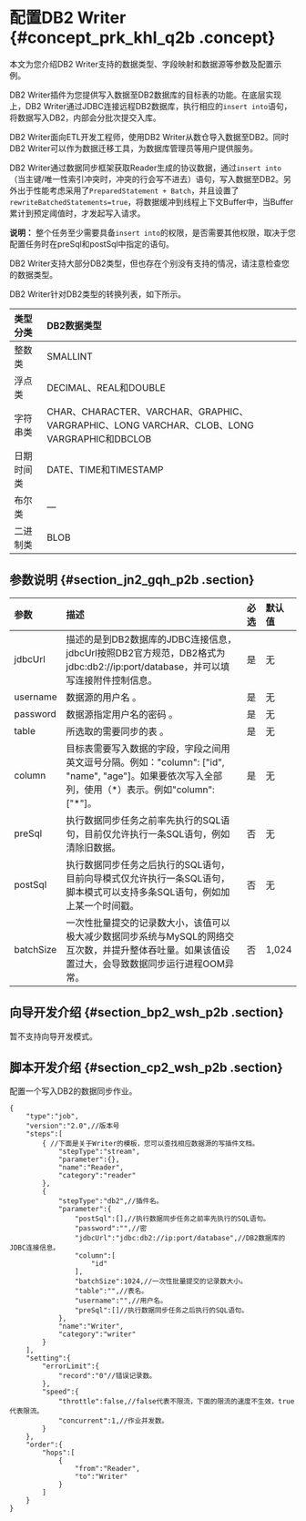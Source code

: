 # 配置DB2 Writer {#concept_prk_khl_q2b .concept}

本文为您介绍DB2 Writer支持的数据类型、字段映射和数据源等参数及配置示例。

DB2 Writer插件为您提供写入数据至DB2数据库的目标表的功能。在底层实现上，DB2 Writer通过JDBC连接远程DB2数据库，执行相应的`insert into`语句，将数据写入DB2，内部会分批次提交入库。

DB2 Writer面向ETL开发工程师，使用DB2 Writer从数仓导入数据至DB2。同时DB2 Writer可以作为数据迁移工具，为数据库管理员等用户提供服务。

DB2 Writer通过数据同步框架获取Reader生成的协议数据，通过`insert into`（当主键/唯一性索引冲突时，冲突的行会写不进去）语句，写入数据至DB2。另外出于性能考虑采用了`PreparedStatement + Batch`，并且设置了`rewriteBatchedStatements=true`，将数据缓冲到线程上下文Buffer中，当Buffer累计到预定阈值时，才发起写入请求。

**说明：** 整个任务至少需要具备`insert into`的权限，是否需要其他权限，取决于您配置任务时在preSql和postSql中指定的语句。

DB2 Writer支持大部分DB2类型，但也存在个别没有支持的情况，请注意检查您的数据类型。

DB2 Writer针对DB2类型的转换列表，如下所示。

|类型分类|DB2数据类型|
|:---|:------|
|整数类|SMALLINT|
|浮点类|DECIMAL、REAL和DOUBLE|
|字符串类|CHAR、CHARACTER、VARCHAR、GRAPHIC、VARGRAPHIC、LONG VARCHAR、CLOB、LONG VARGRAPHIC和DBCLOB|
|日期时间类|DATE、TIME和TIMESTAMP|
|布尔类|—|
|二进制类|BLOB|

## 参数说明 {#section_jn2_gqh_p2b .section}

|参数|描述|必选|默认值|
|:-|:-|:-|:--|
|jdbcUrl|描述的是到DB2数据库的JDBC连接信息，jdbcUrl按照DB2官方规范，DB2格式为jdbc:db2://ip:port/database，并可以填写连接附件控制信息。|是|无|
|username|数据源的用户名 。|是|无|
|password|数据源指定用户名的密码 。|是|无|
|table|所选取的需要同步的表 。|是|无|
|column|目标表需要写入数据的字段，字段之间用英文逗号分隔。例如："column": \["id", "name", "age"\]。如果要依次写入全部列，使用（\*）表示。例如"column": \["\*"\]。|是|无|
|preSql|执行数据同步任务之前率先执行的SQL语句，目前仅允许执行一条SQL语句，例如清除旧数据。|否|无|
|postSql|执行数据同步任务之后执行的SQL语句，目前向导模式仅允许执行一条SQL语句，脚本模式可以支持多条SQL语句，例如加上某一个时间戳。|否|无|
|batchSize|一次性批量提交的记录数大小，该值可以极大减少数据同步系统与MySQL的网络交互次数，并提升整体吞吐量。如果该值设置过大，会导致数据同步运行进程OOM异常。|否|1,024|

## 向导开发介绍 {#section_bp2_wsh_p2b .section}

暂不支持向导开发模式。

## 脚本开发介绍 {#section_cp2_wsh_p2b .section}

配置一个写入DB2的数据同步作业。

``` {#codeblock_xp9_v1g_nda}
{
    "type":"job",
    "version":"2.0",//版本号
    "steps":[
        { //下面是关于Writer的模板，您可以查找相应数据源的写插件文档。
            "stepType":"stream",
            "parameter":{},
            "name":"Reader",
            "category":"reader"
        },
        {
            "stepType":"db2",//插件名。
            "parameter":{
                "postSql":[],//执行数据同步任务之前率先执行的SQL语句。
                "password":"",//密
                "jdbcUrl":"jdbc:db2://ip:port/database",//DB2数据库的JDBC连接信息。
                "column":[
                    "id"
                ],
                "batchSize":1024,//一次性批量提交的记录数大小。
                "table":"",//表名。
                "username":"",//用户名。
                "preSql":[]//执行数据同步任务之后执行的SQL语句。
            },
            "name":"Writer",
            "category":"writer"
        }
    ],
    "setting":{
        "errorLimit":{
            "record":"0"//错误记录数。
        },
        "speed":{
            "throttle":false,//false代表不限流，下面的限流的速度不生效，true代表限流。
            "concurrent":1,//作业并发数。
        }
    },
    "order":{
        "hops":[
            {
                "from":"Reader",
                "to":"Writer"
            }
        ]
    }
}
```

